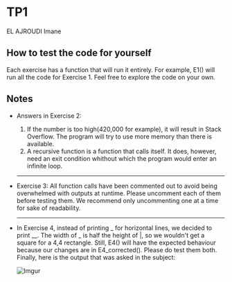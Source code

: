 # TP1

EL AJROUDI Imane

## How to test the code for yourself

Each exercise has a function that will run it entirely. For example, E1() will run all the code for Exercise 1.
Feel free to explore the code on your own.

## Notes

- Answers in Exercise 2:
  1. If the number is too high(420,000 for example), it will result in Stack Overflow. The program will try to use more memory than there is available.
  2. A recursive function is a function that calls itself. It does, however, need an exit condition whithout which the program would enter an infinite loop.
  ___
- Exercise 3: All function calls have been commented out to avoid being overwhelmed with outputs at runtime. Please uncomment each of them before testing them. We recommend only uncommenting one at a time for sake of readability.
  ___
- In Exercise 4, instead of printing _ for horizontal lines, we decided to print __.
The width of _ is half the height of |, so we wouldn't get a square for a 4,4 rectangle.
Still, E4() will have the expected behaviour because our changes are in E4_corrected(). Please do test them both.
  Finally, here is the output that was asked in the subject:

  ![Imgur](https://i.imgur.com/zc8Xaza.png)
